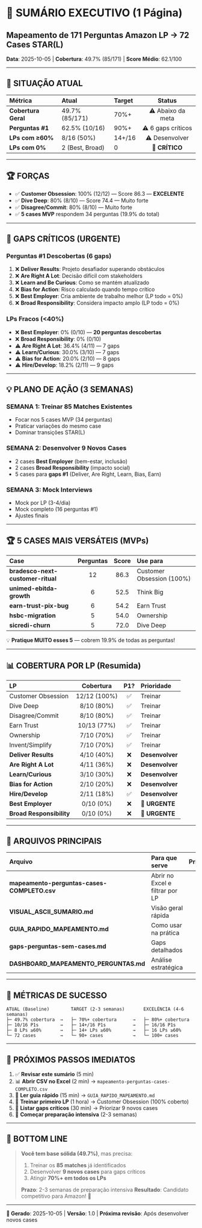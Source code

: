 # 📄 SUMÁRIO EXECUTIVO (1 Página)
## Mapeamento de 171 Perguntas Amazon LP → 72 Cases STAR(L)

**Data**: 2025-10-05 | **Cobertura**: 49.7% (85/171) | **Score Médio**: 62.1/100

---

## 🎯 SITUAÇÃO ATUAL

| Métrica | Atual | Target | Status |
|:--------|:------|:-------|:------:|
| **Cobertura Geral** | 49.7% (85/171) | 70%+ | ⚠️ Abaixo da meta |
| **Perguntas #1** | 62.5% (10/16) | 90%+ | ⚠️ 6 gaps críticos |
| **LPs com ≥60%** | 8/16 (50%) | 14+/16 | ⚠️ Desenvolver |
| **LPs com 0%** | 2 (Best, Broad) | 0 | 🔴 **CRÍTICO** |

---

## 🏆 FORÇAS

- ✅ **Customer Obsession**: 100% (12/12) — Score 86.3 — **EXCELENTE**
- ✅ **Dive Deep**: 80% (8/10) — Score 74.4 — Muito forte
- ✅ **Disagree/Commit**: 80% (8/10) — Muito forte
- ✅ **5 cases MVP** respondem 34 perguntas (19.9% do total)

---

## 🔴 GAPS CRÍTICOS (URGENTE)

### Perguntas #1 Descobertas (6 gaps)
1. ❌ **Deliver Results**: Projeto desafiador superando obstáculos
2. ❌ **Are Right A Lot**: Decisão difícil com stakeholders
3. ❌ **Learn and Be Curious**: Como se mantém atualizado
4. ❌ **Bias for Action**: Risco calculado quando tempo crítico
5. ❌ **Best Employer**: Cria ambiente de trabalho melhor (LP todo = 0%)
6. ❌ **Broad Responsibility**: Considera impacto amplo (LP todo = 0%)

### LPs Fracos (<40%)
- ❌ **Best Employer**: 0% (0/10) — **20 perguntas descobertas**
- ❌ **Broad Responsibility**: 0% (0/10)
- ⚠️ **Are Right A Lot**: 36.4% (4/11) — 7 gaps
- ⚠️ **Learn/Curious**: 30.0% (3/10) — 7 gaps
- ⚠️ **Bias for Action**: 20.0% (2/10) — 8 gaps
- ⚠️ **Hire/Develop**: 18.2% (2/11) — 9 gaps

---

## 💡 PLANO DE AÇÃO (3 SEMANAS)

### **SEMANA 1: Treinar 85 Matches Existentes**
- Focar nos 5 cases MVP (34 perguntas)
- Praticar variações do mesmo case
- Dominar transições STAR(L)

### **SEMANA 2: Desenvolver 9 Novos Cases**
- 2 cases **Best Employer** (bem-estar, inclusão)
- 2 cases **Broad Responsibility** (impacto social)
- 5 cases para **gaps #1** (Deliver, Are Right, Learn, Bias, Earn)

### **SEMANA 3: Mock Interviews**
- Mock por LP (3-4/dia)
- Mock completo (16 perguntas #1)
- Ajustes finais

---

## 🏆 5 CASES MAIS VERSÁTEIS (MVPs)

| Case | Perguntas | Score | Use para |
|:-----|:---------:|:-----:|:---------|
| **bradesco-next-customer-ritual** | 12 | 86.3 | Customer Obsession (100%) |
| **unimed-ebitda-growth** | 6 | 52.5 | Think Big |
| **earn-trust-pix-bug** | 6 | 54.2 | Earn Trust |
| **hsbc-migration** | 5 | 54.0 | Ownership |
| **sicredi-churn** | 5 | 72.0 | Dive Deep |

💡 **Pratique MUITO esses 5** — cobrem 19.9% de todas as perguntas!

---

## 📊 COBERTURA POR LP (Resumida)

| LP | Cobertura | P1? | Prioridade |
|:---|:---------:|:---:|:-----------|
| Customer Obsession | 12/12 (100%) | ✅ | Treinar |
| Dive Deep | 8/10 (80%) | ✅ | Treinar |
| Disagree/Commit | 8/10 (80%) | ✅ | Treinar |
| Earn Trust | 10/13 (77%) | ✅ | Treinar |
| Ownership | 7/10 (70%) | ✅ | Treinar |
| Invent/Simplify | 7/10 (70%) | ✅ | Treinar |
| **Deliver Results** | 4/10 (40%) | ❌ | **Desenvolver** |
| **Are Right A Lot** | 4/11 (36%) | ❌ | **Desenvolver** |
| **Learn/Curious** | 3/10 (30%) | ❌ | **Desenvolver** |
| **Bias for Action** | 2/10 (20%) | ❌ | **Desenvolver** |
| **Hire/Develop** | 2/11 (18%) | ✅ | **Desenvolver** |
| **Best Employer** | 0/10 (0%) | ❌ | 🔴 **URGENTE** |
| **Broad Responsibility** | 0/10 (0%) | ❌ | 🔴 **URGENTE** |

---

## 📁 ARQUIVOS PRINCIPAIS

| Arquivo | Para que serve | Prioridade |
|:--------|:---------------|:----------:|
| **mapeamento-perguntas-cases-COMPLETO.csv** | Abrir no Excel e filtrar por LP | ⭐⭐⭐ |
| **VISUAL_ASCII_SUMARIO.md** | Visão geral rápida | ⭐⭐⭐ |
| **GUIA_RAPIDO_MAPEAMENTO.md** | Como usar na prática | ⭐⭐ |
| **gaps-perguntas-sem-cases.md** | Gaps detalhados | ⭐⭐ |
| **DASHBOARD_MAPEAMENTO_PERGUNTAS.md** | Análise estratégica | ⭐ |

---

## 🎯 MÉTRICAS DE SUCESSO

```
ATUAL (Baseline)        TARGET (2-3 semanas)       EXCELÊNCIA (4-6 semanas)
├─ 49.7% cobertura  →   ├─ 70%+ cobertura      →   ├─ 80%+ cobertura
├─ 10/16 P1s        →   ├─ 14+/16 P1s          →   ├─ 16/16 P1s
├─ 8 LPs ≥60%       →   ├─ 14+ LPs ≥60%        →   ├─ 16 LPs ≥60%
└─ 72 cases         →   └─ 90+ cases           →   └─ 100+ cases
```

---

## 🚀 PRÓXIMOS PASSOS IMEDIATOS

1. ✅ **Revisar este sumário** (5 min)
2. 📊 **Abrir CSV no Excel** (2 min) → `mapeamento-perguntas-cases-COMPLETO.csv`
3. 📖 **Ler guia rápido** (15 min) → `GUIA_RAPIDO_MAPEAMENTO.md`
4. 🎯 **Treinar primeiro LP** (1 hora) → Customer Obsession (100% coberto)
5. 🔴 **Listar gaps críticos** (30 min) → Priorizar 9 novos cases
6. 💪 **Começar preparação intensiva** (2-3 semanas)

---

## 💬 BOTTOM LINE

> **Você tem base sólida (49.7%)**, mas precisa:
> 1. Treinar os **85 matches** já identificados
> 2. Desenvolver **9 novos cases** para gaps críticos
> 3. Atingir **70%+ em todos os LPs**
>
> **Prazo**: 2-3 semanas de preparação intensiva
> **Resultado**: Candidato competitivo para Amazon! 🚀

---

**📅 Gerado**: 2025-10-05 | **Versão**: 1.0 | **Próxima revisão**: Após desenvolver novos cases

